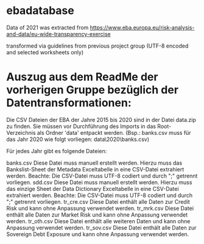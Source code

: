 # ebadatabase

Data of 2021 was extracted from https://www.eba.europa.eu/risk-analysis-and-data/eu-wide-transparency-exercise

transformed via guidelines from previous project group (UTF-8 encoded and selected worksheets only)


# Auszug aus dem ReadMe der vorherigen Gruppe bezüglich der Datentransformationen: 

Die CSV Dateien der EBA der Jahre 2015 bis 2020 sind in der Datei data.zip zu finden. Sie müssen vor Durchführung des Imports in das Root-Verzeichnis als Ordner 'data' entpackt werden. (Bsp.: banks.csv muss für das Jahr 2020 wie folgt vorliegen: data\2020\banks.csv)

Für jedes Jahr gibt es folgende Dateien:

banks.csv Diese Datei muss manuell erstellt werden. Hierzu muss das Bankslist-Sheet der Metadata Exceltabelle in eine CSV-Datei extrahiert werden. Beachte: Die CSV-Datei muss UTF-8 codiert und durch ";" getrennt vorliegen.
sdd.csv Diese Datei muss manuell erstellt werden. Hierzu muss das einzige Sheet der Data Dictionary Exceltabelle in eine CSV-Datei extrahiert werden. Beachte: Die CSV-Datei muss UTF-8 codiert und durch ";" getrennt vorliegen.
tr_cre.csv Diese Datei enthält alle Daten zur Credit Risk und kann ohne Anpassung verwendet werden.
tr_mrk.csv Diese Datei enthält alle Daten zur Market Risk und kann ohne Anpassung verwendet werden.
tr_oth.csv Diese Datei enthält alle weiteren Daten und kann ohne Anpassung verwendet werden.
tr_sov.csv Diese Datei enthält alle Daten zur Sovereign Debt Exposure und kann ohne Anpassung verwendet werden.
